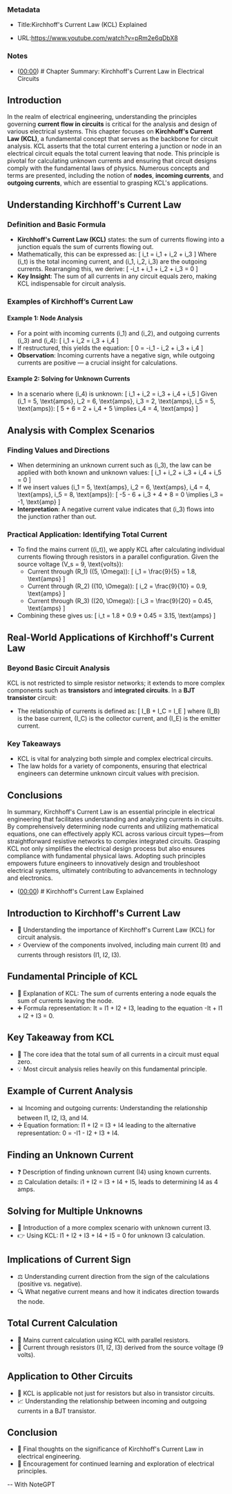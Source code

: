 ### Metadata

- Title:Kirchhoff's Current Law (KCL) Explained

- URL:https://www.youtube.com/watch?v=pRm2e6qDbX8



### Notes

- ([00:00](https://www.youtube.com/watch?v=pRm2e6qDbX8&t=0s)) # Chapter Summary: Kirchhoff's Current Law in Electrical Circuits

## Introduction
In the realm of electrical engineering, understanding the principles governing **current flow in circuits** is critical for the analysis and design of various electrical systems. This chapter focuses on **Kirchhoff's Current Law (KCL)**, a fundamental concept that serves as the backbone for circuit analysis. KCL asserts that the total current entering a junction or node in an electrical circuit equals the total current leaving that node. This principle is pivotal for calculating unknown currents and ensuring that circuit designs comply with the fundamental laws of physics. Numerous concepts and terms are presented, including the notion of **nodes**, **incoming currents**, and **outgoing currents**, which are essential to grasping KCL's applications.

## Understanding Kirchhoff's Current Law
### Definition and Basic Formula
- **Kirchhoff's Current Law (KCL)** states: the sum of currents flowing into a junction equals the sum of currents flowing out.
- Mathematically, this can be expressed as: 
  \[
  i_t = i_1 + i_2 + i_3
  \]
  Where \(i_t\) is the total incoming current, and \(i_1, i_2, i_3\) are the outgoing currents. Rearranging this, we derive:
  \[
  -i_t + i_1 + i_2 + i_3 = 0
  \]
- **Key Insight**: The sum of all currents in any circuit equals zero, making KCL indispensable for circuit analysis.

### Examples of Kirchhoff’s Current Law
#### Example 1: Node Analysis
- For a point with incoming currents \(i_1\) and \(i_2\), and outgoing currents \(i_3\) and \(i_4\):
  \[
  i_1 + i_2 = i_3 + i_4
  \]
- If restructured, this yields the equation:
  \[
  0 = -i_1 - i_2 + i_3 + i_4
  \]
- **Observation**: Incoming currents have a negative sign, while outgoing currents are positive — a crucial insight for calculations.

#### Example 2: Solving for Unknown Currents
- In a scenario where \(i_4\) is unknown:
  \[
  i_1 + i_2 = i_3 + i_4 + i_5
  \]
  Given \(i_1 = 5\, \text{amps}, i_2 = 6\, \text{amps}, i_3 = 2\, \text{amps}, i_5 = 5\, \text{amps}\):
  \[
  5 + 6 = 2 + i_4 + 5 \implies i_4 = 4\, \text{amps}
  \]

## Analysis with Complex Scenarios
### Finding Values and Directions
- When determining an unknown current such as \(i_3\), the law can be applied with both known and unknown values:
  \[
  i_1 + i_2 + i_3 + i_4 + i_5 = 0
  \]
- If we insert values \(i_1 = 5\, \text{amps}, i_2 = 6\, \text{amps}, i_4 = 4\, \text{amps}, i_5 = 8\, \text{amps}\):
  \[
  -5 - 6 + i_3 + 4 + 8 = 0 \implies i_3 = -1\, \text{amp}
  \]
- **Interpretation**: A negative current value indicates that \(i_3\) flows into the junction rather than out.

### Practical Application: Identifying Total Current
- To find the mains current (\(i_t\)), we apply KCL after calculating individual currents flowing through resistors in a parallel configuration. Given the source voltage \(V_s = 9\, \text{volts}\):
  - Current through \(R_1\) (\(5\, \Omega\)): 
    \[
    i_1 = \frac{9}{5} = 1.8\, \text{amps}
    \]
  - Current through \(R_2\) (\(10\, \Omega\)): 
    \[
    i_2 = \frac{9}{10} = 0.9\, \text{amps}
    \]
  - Current through \(R_3\) (\(20\, \Omega\)): 
    \[
    i_3 = \frac{9}{20} = 0.45\, \text{amps}
    \]
- Combining these gives us:
  \[
  i_t = 1.8 + 0.9 + 0.45 = 3.15\, \text{amps}
  \]

## Real-World Applications of Kirchhoff's Current Law
### Beyond Basic Circuit Analysis
KCL is not restricted to simple resistor networks; it extends to more complex components such as **transistors** and **integrated circuits**. In a **BJT transistor** circuit:
- The relationship of currents is defined as:
  \[
  I_B + I_C = I_E
  \]
  where \(I_B\) is the base current, \(I_C\) is the collector current, and \(I_E\) is the emitter current.

### Key Takeaways
- KCL is vital for analyzing both simple and complex electrical circuits.
- The law holds for a variety of components, ensuring that electrical engineers can determine unknown circuit values with precision.

## Conclusions
In summary, Kirchhoff's Current Law is an essential principle in electrical engineering that facilitates understanding and analyzing currents in circuits. By comprehensively determining node currents and utilizing mathematical equations, one can effectively apply KCL across various circuit types—from straightforward resistive networks to complex integrated circuits. Grasping KCL not only simplifies the electrical design process but also ensures compliance with fundamental physical laws. Adopting such principles empowers future engineers to innovatively design and troubleshoot electrical systems, ultimately contributing to advancements in technology and electronics.

- ([00:00](https://www.youtube.com/watch?v=pRm2e6qDbX8&t=0s)) # Kirchhoff's Current Law Explained
## Introduction to Kirchhoff's Current Law
- 📘 Understanding the importance of Kirchhoff's Current Law (KCL) for circuit analysis.
- ⚡ Overview of the components involved, including main current (It) and currents through resistors (I1, I2, I3).

## Fundamental Principle of KCL
- 🧮 Explanation of KCL: The sum of currents entering a node equals the sum of currents leaving the node.
- ➕ Formula representation: It = I1 + I2 + I3, leading to the equation -It + I1 + I2 + I3 = 0.

## Key Takeaway from KCL
- 🔑 The core idea that the total sum of all currents in a circuit must equal zero.
- 💡 Most circuit analysis relies heavily on this fundamental principle.

## Example of Current Analysis
- 📊 Incoming and outgoing currents: Understanding the relationship between I1, I2, I3, and I4.
- ➗ Equation formation: I1 + I2 = I3 + I4 leading to the alternative representation: 0 = -I1 - I2 + I3 + I4.

## Finding an Unknown Current
- ❓ Description of finding unknown current (I4) using known currents.
- ⚖️ Calculation details: i1 + I2 = I3 + I4 + I5, leads to determining I4 as 4 amps.

## Solving for Multiple Unknowns
- 🔄 Introduction of a more complex scenario with unknown current I3.
- 👉 Using KCL: I1 + I2 + I3 + I4 + I5 = 0 for unknown I3 calculation.

## Implications of Current Sign
- ⚖️ Understanding current direction from the sign of the calculations (positive vs. negative).
- 🔍 What negative current means and how it indicates direction towards the node.

## Total Current Calculation
- 📏 Mains current calculation using KCL with parallel resistors.
- 🧮 Current through resistors (I1, I2, I3) derived from the source voltage (9 volts).

## Application to Other Circuits
- 🔌 KCL is applicable not just for resistors but also in transistor circuits.
- 📈 Understanding the relationship between incoming and outgoing currents in a BJT transistor.

## Conclusion
- 👋 Final thoughts on the significance of Kirchhoff's Current Law in electrical engineering.
- 📅 Encouragement for continued learning and exploration of electrical principles.



-- With NoteGPT